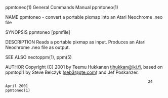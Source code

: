 ppmtoneo(1)                                                   General Commands Manual                                                  ppmtoneo(1)

NAME
       ppmtoneo - convert a portable pixmap into an Atari Neochrome .neo file

SYNOPSIS
       ppmtoneo [ppmfile]

DESCRIPTION
       Reads a portable pixmap as input.  Produces an Atari Neochrome .neo file as output.

SEE ALSO
       neotoppm(1), ppm(5)

AUTHOR
       Copyright (C) 2001 by Teemu Hukkanen <tjhukkan@iki.fi>, based on ppmtopi1 by Steve Belczyk (seb3@gte.com) and Jef Poskanzer.

                                                                   24 April 2001                                                       ppmtoneo(1)
